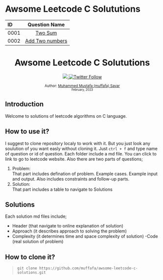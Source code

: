 # Awsome Leetcode C Solututions

| ID   |                          Question Name                          |
| :--- | :-------------------------------------------------------------: |
| 0001 |             [Two Sum](0001-two-sum/0001-two-sum.md)             |
| 0002 | [Add Two numbers](0002-add-two-numbers/0002-add-two-numbers.md) |

<div align="center">
  <h1> Awsome Leetcode C Solututions</h1>
  <a class="header-badge" target="_blank" href="https://www.linkedin.com/in/muffafa/">
    <img src="https://img.shields.io/badge/style--5eba00.svg?label=LinkedIn&logo=linkedin&style=social">
  </a>
  <a class="header-badge" target="_blank" href="https://twitter.com/muffafa">
    <img alt="Twitter Follow" src="https://img.shields.io/twitter/follow/muffafa?style=social">
  </a>

  <sub>Author:
    <a href="https://linktr.ee/muffafa" target="_blank">Muhammed Mustafa (muffafa) Savar</a><br>
    <small> February, 2023</small>
  </sub>
</div>

## Introduction

Welcome to solutions of leetcode algorithms on C language. 

## How to use it?

I suggest to clone repository localy to work with it. But you just look any soulution of you want easly without cloning it. Just `ctrl + f` and type name of question or id of question. Each folder include a md file. You can click to link to go to leetcode website. Also there are two parts of questions;

1. Problem: </br>
  That part includes defination of problem. Example cases. Example input and output. Also includes constraints and follow-up parts.
2. Solution: </br>
  That part includes a table to navigate to Solutions

## Solutions

Each solution md files include;

- Header (that navigate to online explanation of solution)
- Approach (it describes approach to solving the problem)
- Complexity (it determines time and space complexity of solution)
-Code (real solution of problem)

## How to clone it?

> `git clone https://github.com/muffafa/awsome-leetcode-c-solutions.git`
